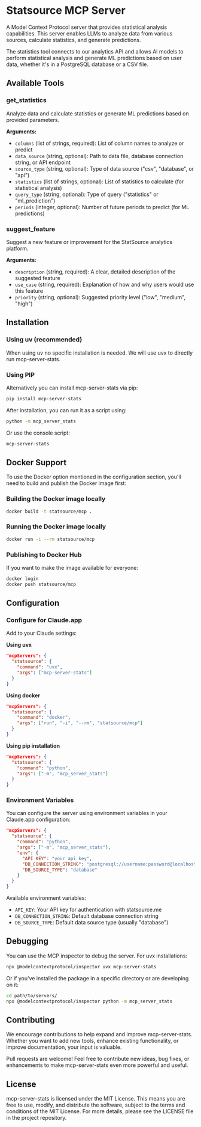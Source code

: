 # Statsource MCP Server
A Model Context Protocol server that provides statistical analysis capabilities. This server enables LLMs to analyze data from various sources, calculate statistics, and generate predictions.

The statistics tool connects to our analytics API and allows AI models to perform statistical analysis and generate ML predictions based on user data, whether it's in a PostgreSQL database or a CSV file.

## Available Tools

### get_statistics
Analyze data and calculate statistics or generate ML predictions based on provided parameters.

**Arguments:**
- `columns` (list of strings, required): List of column names to analyze or predict
- `data_source` (string, optional): Path to data file, database connection string, or API endpoint
- `source_type` (string, optional): Type of data source ("csv", "database", or "api")
- `statistics` (list of strings, optional): List of statistics to calculate (for statistical analysis)
- `query_type` (string, optional): Type of query ("statistics" or "ml_prediction")
- `periods` (integer, optional): Number of future periods to predict (for ML predictions)

### suggest_feature
Suggest a new feature or improvement for the StatSource analytics platform.

**Arguments:**
- `description` (string, required): A clear, detailed description of the suggested feature
- `use_case` (string, required): Explanation of how and why users would use this feature
- `priority` (string, optional): Suggested priority level ("low", "medium", "high")

## Installation

### Using uv (recommended)
When using uv no specific installation is needed. We will use uvx to directly run mcp-server-stats.

### Using PIP
Alternatively you can install mcp-server-stats via pip:

```bash
pip install mcp-server-stats
```

After installation, you can run it as a script using:

```bash
python -m mcp_server_stats
```

Or use the console script:

```bash
mcp-server-stats
```

## Docker Support

To use the Docker option mentioned in the configuration section, you'll need to build and publish the Docker image first:

### Building the Docker image locally

```bash
docker build -t statsource/mcp .
```

### Running the Docker image locally

```bash
docker run -i --rm statsource/mcp
```

### Publishing to Docker Hub

If you want to make the image available for everyone:

```bash
docker login
docker push statsource/mcp
```

## Configuration

### Configure for Claude.app
Add to your Claude settings:

**Using uvx**
```json
"mcpServers": {
  "statsource": {
    "command": "uvx",
    "args": ["mcp-server-stats"]
  }
}
```

**Using docker**
```json
"mcpServers": {
  "statsource": {
    "command": "docker",
    "args": ["run", "-i", "--rm", "statsource/mcp"]
  }
}
```

**Using pip installation**
```json
"mcpServers": {
  "statsource": {
    "command": "python",
    "args": ["-m", "mcp_server_stats"]
  }
}
```

### Environment Variables

You can configure the server using environment variables in your Claude.app configuration:

```json
"mcpServers": {
  "statsource": {
    "command": "python",
    "args": ["-m", "mcp_server_stats"],
    "env": {
      "API_KEY": "your_api_key",
      "DB_CONNECTION_STRING": "postgresql://username:password@localhost:5432/your_db",
      "DB_SOURCE_TYPE": "database"
    }
  }
}
```

Available environment variables:

- `API_KEY`: Your API key for authentication with statsource.me
- `DB_CONNECTION_STRING`: Default database connection string 
- `DB_SOURCE_TYPE`: Default data source type (usually "database")

## Debugging

You can use the MCP inspector to debug the server. For uvx installations:

```bash
npx @modelcontextprotocol/inspector uvx mcp-server-stats
```

Or if you've installed the package in a specific directory or are developing on it:

```bash
cd path/to/servers/
npx @modelcontextprotocol/inspector python -m mcp_server_stats
```

## Contributing

We encourage contributions to help expand and improve mcp-server-stats. Whether you want to add new tools, enhance existing functionality, or improve documentation, your input is valuable.

Pull requests are welcome! Feel free to contribute new ideas, bug fixes, or enhancements to make mcp-server-stats even more powerful and useful.

## License

mcp-server-stats is licensed under the MIT License. This means you are free to use, modify, and distribute the software, subject to the terms and conditions of the MIT License. For more details, please see the LICENSE file in the project repository.

